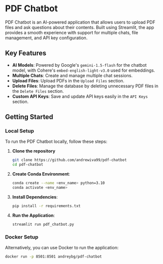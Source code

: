 # PDF Chatbot
PDF Chatbot is an AI-powered application that allows users to upload PDF files and ask questions about their contents. 
Built using Streamlit, the app provides a smooth experience with support for multiple chats, file management, and API key configuration.

## Key Features
- **AI Models**: Powered by Google's `gemini-1.5-flash` for the chatbot model,
with Cohere's `embed-english-light-v3.0` used for embeddings.
- **Multiple Chats**: Create and manage multiple chat sessions.
- **Upload Files**: Upload PDFs in the `Upload Files` section.
- **Delete Files**: Manage the database by deleting unnecessary PDF files in the `Delete Files` section.
- **Custom API Keys**: Save and update API keys easily in the `API Keys` section.

## Getting Started

### Local Setup

To run the PDF Chatbot locally, follow these steps:
1. **Clone the repository**
   ```bash
   git clone https://github.com/andrewiva99/pdf-chatbot
   cd pdf-chatbot
   ```

3. **Create Conda Environment**:
    ```bash
    conda create --name <env_name> python=3.10
    conda activate <env_name>
    ```

4. **Install Dependencies**:
    ```bash
    pip install -r requirements.txt
    ```

5. **Run the Application**:
    ```bash
    streamlit run pdf_chatbot.py
    ```

### Docker Setup

Alternatively, you can use Docker to run the application:

```bash
docker run -p 8501:8501 andreybg/pdf-chatbot
```
